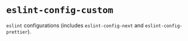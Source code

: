 # `eslint-config-custom`

`eslint` configurations (includes `eslint-config-next` and `eslint-config-prettier`).
